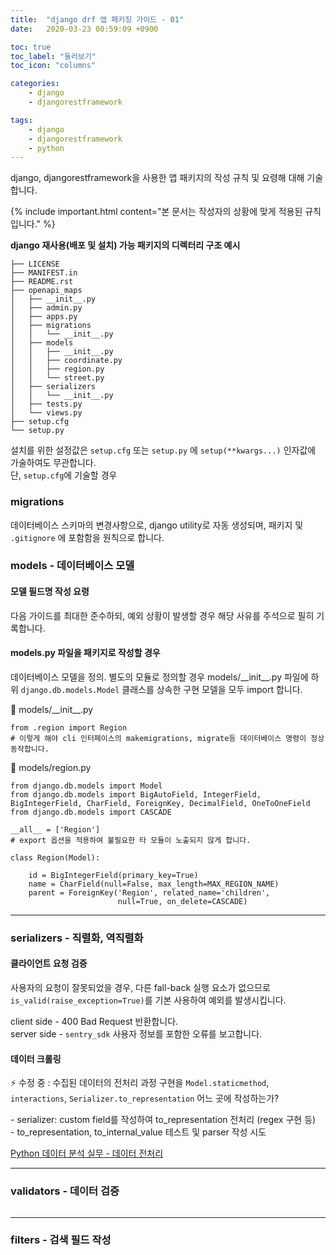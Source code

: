 ```yaml
---
title:  "django drf 앱 패키징 가이드 - 01"
date:   2020-03-23 00:59:09 +0900

toc: true
toc_label: "둘러보기"
toc_icon: "columns"

categories:
    - django
    - djangorestframework

tags:
    - django
    - djangorestframework
    - python
---
```


django, djangorestframework을 사용한 앱 패키지의 작성 규칙 및 요령해 대해 기술합니다.

{% include important.html content="본 문서는 작성자의 상황에 맞게 적용된 규칙입니다." %}

**django 재사용(배포 및 설치) 가능 패키지의 디렉터리 구조 예시**

```
├── LICENSE
├── MANIFEST.in
├── README.rst
├── openapi_maps
│   ├── __init__.py
│   ├── admin.py
│   ├── apps.py
│   ├── migrations
│   │   └── __init__.py
│   ├── models
│   │   ├── __init__.py
│   │   ├── coordinate.py
│   │   ├── region.py
│   │   └── street.py
│   ├── serializers
│   │   └── __init__.py
│   ├── tests.py
│   └── views.py
├── setup.cfg
└── setup.py
```

설치를 위한 설정값은 `setup.cfg` 또는 `setup.py` 에 `setup(**kwargs...)` 인자값에 가술하여도 무관합니다.  
단, `setup.cfg`에 기술할 경우

### migrations
데이터베이스 스키마의 변경사항으로, django utility로 자동 생성되며, 패키지 및 `.gitignore` 에 포함함을 원칙으로 합니다.


### models - 데이터베이스 모델

#### 모델 필드명 작성 요령

다음 가이드를 최대한 준수하되, 예외 상황이 발생할 경우 해당 사유를 주석으로 필히 기록합니다.



#### models.py 파일을 패키지로 작성할 경우

데이터베이스 모델을 정의. 별도의 모듈로 정의할 경우 models/\_\_init\_\_.py 파일에 하위 `django.db.models.Model` 클래스를 상속한 구현 모델을 모두 import 합니다.

📝 models/\_\_init\_\_.py
```
from .region import Region
# 이렇게 해야 cli 인터페이스의 makemigrations, migrate등 데이터베이스 명령이 정상 동작합니다.
```

📝 models/region.py
```
from django.db.models import Model
from django.db.models import BigAutoField, IntegerField, BigIntegerField, CharField, ForeignKey, DecimalField, OneToOneField
from django.db.models import CASCADE

__all__ = ['Region']
# export 옵션을 적용하여 불필요한 타 모듈이 노출되지 않게 합니다.

class Region(Model):

    id = BigIntegerField(primary_key=True)
    name = CharField(null=False, max_length=MAX_REGION_NAME)
    parent = ForeignKey('Region', related_name='children',
                        null=True, on_delete=CASCADE)
```

****

### serializers - 직렬화, 역직렬화

#### 클라이언트 요청 검증
사용자의 요청이 잘못되었을 경우, 다른 fall-back 실행 요소가 없으므로 `is_valid(raise_exception=True)`를 기본 사용하여 예외를 발생시킵니다.

client side - 400 Bad Request 반환합니다.  
server side - `sentry_sdk` 사용자 정보를 포함한 오류를 보고합니다.

#### 데이터 크롤링
⚡ 수정 중 : 수집된 데이터의 전처리 과정 구현을 `Model.staticmethod`, `interactions`, `Serializer.to_representation` 어느 곳에 작성하는가?   

\- serializer: custom field를 작성하여 to_representation 전처리 (regex 구현 등)  
\- to_representation, to_internal_value 테스트 및 parser 작성 시도

[Python 데이터 분석 실무 - 데이터 전처리](https://wikidocs.net/16574)

****

### validators - 데이터 검증

```

```

****

### filters - 검색 필드 작성
